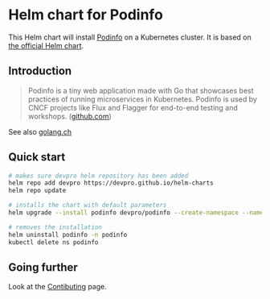# Helm chart for Podinfo

This Helm chart will install [Podinfo](https://github.com/stefanprodan/podinfo) on a Kubernetes cluster.
It is based on [the official Helm chart](https://github.com/stefanprodan/podinfo/tree/master/charts/podinfo).

## Introduction

> Podinfo is a tiny web application made with Go that showcases best practices of running microservices in Kubernetes. Podinfo is used by CNCF projects like Flux and Flagger for end-to-end testing and workshops. ([github.com](https://github.com/stefanprodan/podinfo))

See also [golang.ch](https://golang.ch/a-tiny-web-application-golang-showcases-best-practices-of-running-microservices-in-kubernetes/)

## Quick start

```bash
# makes sure devpro helm repository has been added
helm repo add devpro https://devpro.github.io/helm-charts
helm repo update

# installs the chart with default parameters
helm upgrade --install podinfo devpro/podinfo --create-namespace --namespace podinfo

# removes the installation
helm uninstall podinfo -n podinfo
kubectl delete ns podinfo
```

## Going further

Look at the [Contibuting](CONTRIBUTING.md) page.
